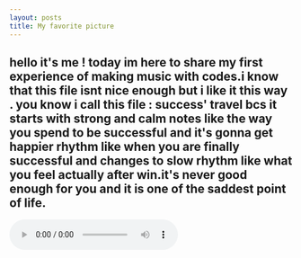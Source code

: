 ```yaml
---
layout: posts
title: My favorite picture
---
```

hello it's me ! today im here to share my first experience of making  music with codes.i know that this file isnt nice enough but i like it this way . you know i call this file : success' travel bcs it starts with strong and calm notes like the way you spend to be successful and it's gonna get  happier rhythm like when you are finally successful and changes to slow rhythm  like what you feel actually after win.it's never  good enough for you and it is one of the saddest point of life.
---
![alt text](../assets/music/mym.wav)
